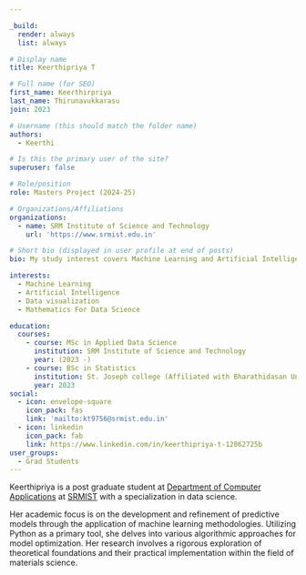 ```yaml
---

_build:
  render: always
  list: always

# Display name
title: Keerthipriya T

# Full name (for SEO)
first_name: Keerthirpriya
last_name: Thirunavukkarasu
join: 2023

# Username (this should match the folder name)
authors:
  - Keerthi

# Is this the primary user of the site?
superuser: false

# Role/position
role: Masters Project (2024-25) 

# Organizations/Affiliations
organizations:
  - name: SRM Institute of Science and Technology
    url: 'https://www.srmist.edu.in'

# Short bio (displayed in user profile at end of posts)
bio: My study interest covers Machine Learning and Artificial Intelligence and visualization to interprete the insights from the data.

interests:
  - Machine Learning
  - Artificial Intelligence
  - Data visualization
  - Mathematics For Data Science

education:
  courses:
    - course: MSc in Applied Data Science
      institution: SRM Institute of Science and Technology
      year: (2023 -)
    - course: BSc in Statistics
      institution: St. Joseph college (Affiliated with Bharathidasan University)
      year: 2023
social:
  - icon: envelope-square
    icon_pack: fas
    link: 'mailto:kt9756@srmist.edu.in'
  - icon: linkedin
    icon_pack: fab
    link: https://www.linkedin.com/in/keerthipriya-t-12062725b
user_groups:
  - Grad Students
---
```

Keerthipriya is a post graduate student at [Department of Computer
Applications](https://www.srmist.edu.in/department/department-of-computer-applications/) at
[SRMIST](https://www.srmist.edu.in) with a specialization in data science.

Her academic focus is on the development and refinement of predictive models through the
application of machine learning methodologies. Utilizing Python as a primary tool, she delves into
various algorithmic approaches for model optimization. Her research involves a rigorous exploration
of theoretical foundations and their practical implementation within the field of materials
science.

